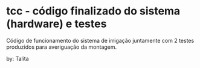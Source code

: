 # tcc - código finalizado do sistema (hardware) e testes

Código de funcionamento do sistema de irrigação juntamente com 2 testes produzidos para averiguação da montagem.

by: Talita
